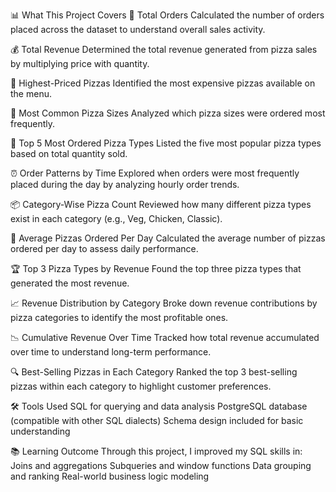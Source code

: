 📊 What This Project Covers
🔢 Total Orders
Calculated the number of orders placed across the dataset to understand overall sales activity.

💰 Total Revenue
Determined the total revenue generated from pizza sales by multiplying price with quantity.

🧀 Highest-Priced Pizzas
Identified the most expensive pizzas available on the menu.

🍕 Most Common Pizza Sizes
Analyzed which pizza sizes were ordered most frequently.

🥇 Top 5 Most Ordered Pizza Types
Listed the five most popular pizza types based on total quantity sold.

⏰ Order Patterns by Time
Explored when orders were most frequently placed during the day by analyzing hourly order trends.

📦 Category-Wise Pizza Count
Reviewed how many different pizza types exist in each category (e.g., Veg, Chicken, Classic).

📅 Average Pizzas Ordered Per Day
Calculated the average number of pizzas ordered per day to assess daily performance.

🏆 Top 3 Pizza Types by Revenue
Found the top three pizza types that generated the most revenue.

📈 Revenue Distribution by Category
Broke down revenue contributions by pizza categories to identify the most profitable ones.

📉 Cumulative Revenue Over Time
Tracked how total revenue accumulated over time to understand long-term performance.

🔍 Best-Selling Pizzas in Each Category
Ranked the top 3 best-selling pizzas within each category to highlight customer preferences.


🛠️ Tools Used
SQL for querying and data analysis
PostgreSQL database (compatible with other SQL dialects)
Schema design included for basic understanding

📚 Learning Outcome
Through this project, I improved my SQL skills in:
Joins and aggregations
Subqueries and window functions
Data grouping and ranking
Real-world business logic modeling


